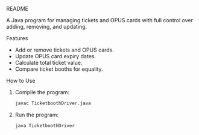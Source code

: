 README

A Java program for managing tickets and OPUS cards with full control over adding, removing, and updating.

Features
- Add or remove tickets and OPUS cards.
- Update OPUS card expiry dates.
- Calculate total ticket value.
- Compare ticket booths for equality.

How to Use
1. Compile the program:  
   ```bash
   javac TicketboothDriver.java
2. Run the program:
   ```bash
   java TicketboothDriver

